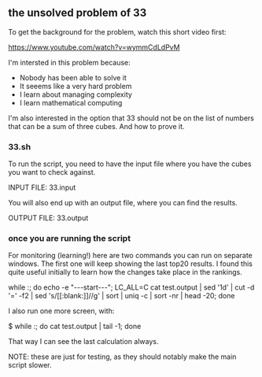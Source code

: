 ## the unsolved problem of 33

To get the background for the problem, watch 
this short video first: 

https://www.youtube.com/watch?v=wymmCdLdPvM

I'm intersted in this problem because: 

- Nobody has been able to solve it 
- It seeems like a very hard problem 
- I learn about managing complexity
- I learn mathematical computing

I'm also interested in the option that 33 should 
not be on the list of numbers that can be a sum 
of three cubes. And how to prove it. 

### 33.sh

To run the script, you need to have the input file 
where you have the cubes you want to check against. 

INPUT FILE: 33.input

You will also end up with an output file, where you
can find the results. 

OUTPUT FILE: 33.output

### once you are running the script 

For monitoring (learning!) here are two commands you can run on separate windows. The first one will keep showing the last top20 results. I found this quite useful initially to learn how the changes take place in the rankings. 

while :; do echo -e "---start---"; LC_ALL=C cat test.output | sed '1d' | cut -d '=' -f2 | sed 's/[[:blank:]]//g' | sort | uniq -c | sort -nr | head -20; done

I also run one more screen, with: 

$ while :; do cat test.output | tail -1; done

That way I can see the last calculation always. 

NOTE: these are just for testing, as they should notably make the main script slower. 
